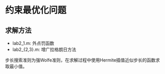 # 约束最优化问题
## 求解方法
+ lab2_1.m: 外点罚函数
+ lab2_{2,3}.m: 增广拉格朗日方法

步长搜索准则为强Wolfe准则，在求解过程中使用Hermite插值近似步长的函数求取最小值。
